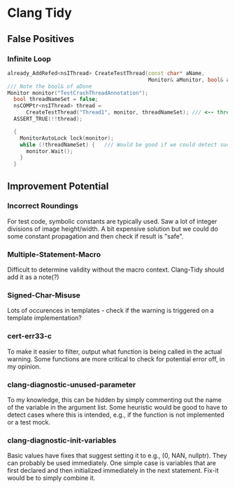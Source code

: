 # Clang Tidy

## False Positives
### Infinite Loop
```C++
already_AddRefed<nsIThread> CreateTestThread(const char* aName,
                                             Monitor& aMonitor, bool& aDone);
/// Note the bool& of aDone
Monitor monitor("TestCrashThreadAnnotation");
  bool threadNameSet = false;
  nsCOMPtr<nsIThread> thread =
      CreateTestThread("Thread1", monitor, threadNameSet); /// <-- threadNameSet passed by reference
  ASSERT_TRUE(!!thread);

  {
    MonitorAutoLock lock(monitor);
    while (!threadNameSet) {   /// Would be good if we could detect such cases. mark with volatile for now?
      monitor.Wait();
    }
  }
```

## Improvement Potential
### Incorrect Roundings
For test code, symbolic constants are typically used. Saw a lot of integer divisions of image height/width. A bit expensive solution but we could do some constant propagation and then check if result is "safe".

### Multiple-Statement-Macro
Difficult to determine validity without the macro context. Clang-Tidy should add it as a note(?)

### Signed-Char-Misuse
Lots of occurences in templates - check if the warning is triggered on a template implementation?

### cert-err33-c
To make it easier to filter, output what function is being called in the actual warning. Some functions are more critical to check for potential error off, in my opinion.

### clang-diagnostic-unused-parameter
To my knowledge, this can be hidden by simply commenting out the name of the variable in the argument list.
Some heuristic would be good to have to detect cases where this is intended, e.g., if the function is not implemented or a test mock.

### clang-diagnostic-init-variables
Basic values have fixes that suggest setting it to e.g., (0, NAN, nullptr). They can probably be used immediately. One simple case is variables that are first declared and then initialized immediately in the next statement. Fix-it would be to simply combine it.